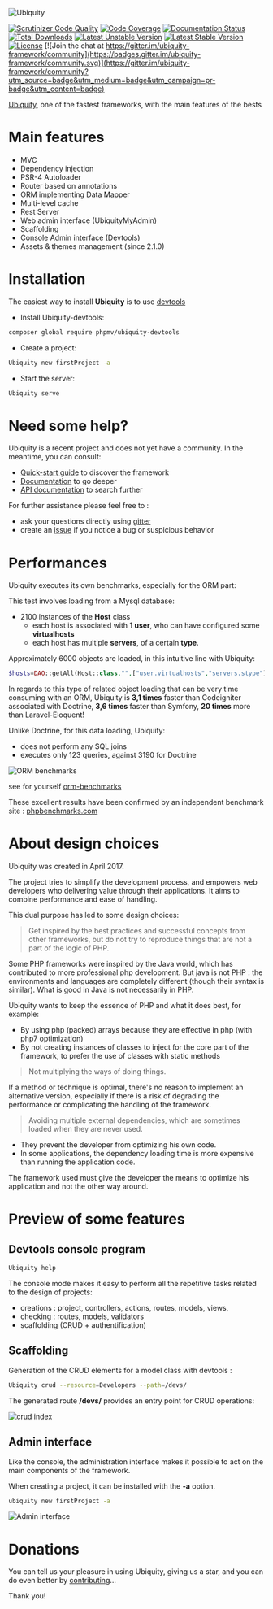 ![Ubiquity](https://static.kobject.net/ubiquity/images/logo-ubiquity.png "Ubiquity")

[![Scrutinizer Code Quality](https://scrutinizer-ci.com/g/phpMv/ubiquity/badges/quality-score.png?b=master)](https://scrutinizer-ci.com/g/phpMv/ubiquity/?branch=master) [![Code Coverage](https://scrutinizer-ci.com/g/phpMv/ubiquity/badges/coverage.png?b=master)](https://scrutinizer-ci.com/g/phpMv/ubiquity/?branch=master) [![Documentation Status](https://readthedocs.org/projects/micro-framework/badge/?version=latest)](http://micro-framework.readthedocs.io/en/latest/?badge=latest)
 [![Total Downloads](https://poser.pugx.org/phpmv/ubiquity/downloads)](https://packagist.org/packages/phpmv/ubiquity)
 [![Latest Unstable Version](https://poser.pugx.org/phpmv/ubiquity/v/unstable)](https://packagist.org/packages/phpmv/ubiquity)
 [![Latest Stable Version](https://poser.pugx.org/phpmv/ubiquity/v/stable)](https://packagist.org/packages/phpmv/ubiquity)
 [![License](https://poser.pugx.org/phpmv/ubiquity/license)](https://packagist.org/packages/phpmv/ubiquity) [![Join the chat at https://gitter.im/ubiquity-framework/community](https://badges.gitter.im/ubiquity-framework/community.svg)](https://gitter.im/ubiquity-framework/community?utm_source=badge&utm_medium=badge&utm_campaign=pr-badge&utm_content=badge)

[Ubiquity](https://ubiquity.kobject.net), one of the fastest frameworks, with the main features of the bests

# Main features
  - MVC
  - Dependency injection
  - PSR-4 Autoloader
  - Router based on annotations
  - ORM implementing Data Mapper
  - Multi-level cache
  - Rest Server
  - Web admin interface (UbiquityMyAdmin)
  - Scaffolding
  - Console Admin interface (Devtools)
  - Assets & themes management (since 2.1.0)
  
# Installation

The easiest way to install **Ubiquity** is to use [devtools](https://github.com/phpMv/ubiquity-devtools)
* Install Ubiquity-devtools:
```bash
composer global require phpmv/ubiquity-devtools
```
* Create a project:
```bash
Ubiquity new firstProject -a
```
* Start the server:
```bash
Ubiquity serve
```
# Need some help?
Ubiquity is a recent project and does not yet have a community.
In the meantime, you can consult:
 - [Quick-start guide](https://micro-framework.readthedocs.io/en/latest/quickstart/quickstart.html) to discover the framework
 - [Documentation](https://micro-framework.readthedocs.io/en/latest/) to go deeper
 - [API documentation](http://api.kobject.net/ubiquity/) to search further

For further assistance please feel free to : 
 - ask your questions directly using [gitter](https://gitter.im/ubiquity-framework/community)
 - create an [issue](https://github.com/phpMv/ubiquity/issues/new) if you notice a bug or suspicious behavior

# Performances
Ubiquity executes its own benchmarks, especially for the ORM part:

This test involves loading from a Mysql database:
- 2100 instances of the **Host** class
  - each host is associated with 1 **user**, who can have configured some **virtualhosts**
  - each host has multiple **servers**, of a certain **type**.
  
Approximately 6000 objects are loaded, in this intuitive line with Ubiquity:
```php
$hosts=DAO::getAll(Host::class,"",["user.virtualhosts","servers.stype"]);
```
In regards to this type of related object loading that can be very time consuming with an ORM,
Ubiquity is **3,1 times** faster than Codeigniter associated with Doctrine, **3,6 times** faster than Symfony, **20 times** more than Laravel-Eloquent!

Unlike Doctrine, for this data loading, Ubiquity:
- does not perform any SQL joins
- executes only 123 queries, against 3190 for Doctrine

![ORM benchmarks](https://static.kobject.net/ubiquity/images/orm-benchmarks-3.png "ORM benchmarks")

see for yourself [orm-benchmarks](https://orm-benchmarks.kobject.net)

These excellent results have been confirmed by an independent benchmark site : [phpbenchmarks.com](http://www.phpbenchmarks.com/en/comparator/framework)

# About design choices
Ubiquity was created in April 2017.

The project tries to simplify the development process, and empowers web developers who delivering value through their applications.
It aims to combine performance and ease of handling.

This dual purpose has led to some design choices:

>Get inspired by the best practices and successful concepts from other frameworks, but do not try to reproduce things that are not a part of the logic of PHP.

Some PHP frameworks were inspired by the Java world, which has contributed to more professional php development.
But java is not PHP : the environments and languages are completely different (though their syntax is similar). What is good in Java is not necessarily in PHP.

Ubiquity wants to keep the essence of PHP and what it does best, for example:
  - By using php (packed) arrays because they are effective in php (with php7 optimization)
  - By not creating instances of classes to inject for the core part of the framework, to prefer the use of classes with static methods

>Not multiplying the ways of doing things.

If a method or technique is optimal, there's no reason to implement an alternative version, especially if there is a risk of degrading the performance or complicating the handling of the framework.

>Avoiding multiple external dependencies, which are sometimes loaded when they are never used.
- They prevent the developer from optimizing his own code.
- In some applications, the dependency loading time is more expensive than running the application code.

The framework used must give the developer the means to optimize his application and not the other way around.

# Preview of some features
## Devtools console program
```bash
Ubiquity help
```
The console mode makes it easy to perform all the repetitive tasks related to the design of projects:
- creations : project, controllers, actions, routes, models, views, 
- checking : routes, models, validators
- scaffolding (CRUD + authentification)

## Scaffolding

Generation of the CRUD elements for a model class with devtools :

```bash
Ubiquity crud --resource=Developers --path=/devs/
```

The generated route **/devs/** provides an entry point for CRUD operations:

![crud index](https://static.kobject.net/ubiquity/images/github/crud-index.png "crud index")

## Admin interface
Like the console, the administration interface makes it possible to act on the main components of the framework.

When creating a project, it can be installed with the **-a** option.
```bash
ubiquity new firstProject -a
```
![Admin interface](https://static.kobject.net/ubiquity/images/admin-interface.png "Admin interface")

# Donations
You can tell us your pleasure in using Ubiquity, giving us a star,
and you can do even better by [contributing](https://github.com/phpMv/ubiquity/blob/master/CONTRIBUTING.md)...

Thank you!


